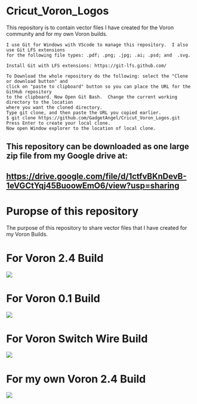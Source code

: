 # Cricut_Voron_Logos
This repository is to contain vector files I have created for the Voron community and for my own Voron builds.

```
I use Git for Windows with VScode to manage this repository.  I also use Git LFS extensions
for the following file types: .pdf; .png; .jpg; .ai; .psd; and  .svg.

Install Git with LFS extensions: https://git-lfs.github.com/

To Download the whole repository do the following: select the "Clone or download button" and
click on "paste to clipboard" button so you can place the URL for the GitHub repository
to the clipboard. Now Open Git Bash.  Change the current working directory to the location
where you want the cloned directory.
Type git clone, and then paste the URL you copied earlier.
$ git clone https://github.com/GadgetAngel/Cricut_Voron_Logos.git
Press Enter to create your local clone.
Now open Window explorer to the location of local clone.
```

## This repository can be downloaded as one large zip file from my Google drive at:
## https://drive.google.com/file/d/1ctfvBKnDevB-1eVGCtYqj45BuoowEmO6/view?usp=sharing

# Puropse of this repository

The purpose of this repository to share vector files that I have created for my Voron Builds.

# For Voron 2.4 Build

<img src="https://raw.githubusercontent.com/GadgetAngel/Cricut_Voron_Logos/blob/main/images/Cricut_Voron2.4Logo_BackPanel_1Layer.jpg?raw=true" />

# For Voron 0.1 Build

<img src="https://raw.githubusercontent.com/GadgetAngel/Cricut_Voron_Logos/main/images/Cricut_Voron0.1or0.0_Logo_DeckPanel_1Layer_Height_5.6inxWidth_7.4in.png?raw=true" />

# For Voron Switch Wire Build

<img src="https://raw.githubusercontent.com/GadgetAngel/Cricut_Voron_Logos/main/images/Cricut_VoronSW_Logo_RearPanel_1Layer_Height_12inxWidth_9.41in_Final.png?raw=true" />

# For my own Voron 2.4 Build

<img src="https://raw.githubusercontent.com/GadgetAngel/Cricut_Voron_Logos/main/images/QueenWithPlainVoronLogo.png?raw=true" />

